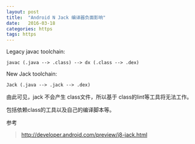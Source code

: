 ```yaml
---
layout: post
title:  "Android N Jack 编译器负面影响"
date:   2016-03-18
categories: https
tags: https
---
```



Legacy javac toolchain:

	javac (.java --> .class) --> dx (.class --> .dex)

New Jack toolchain:

	Jack (.java --> .jack --> .dex)

由此可见，jack 不会产生 class文件，所以基于 class的lint等工具将无法工作。

包括依赖class的工具以及自己的编译脚本等。


参考

> http://developer.android.com/preview/j8-jack.html